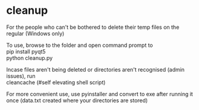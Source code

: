 # cleanup
For the people who can't be bothered to delete their temp files on the regular (Windows only) 
  
To use, browse to the folder and open command prompt to  
pip install pyqt5  
python cleanup.py  
  
Incase files aren't being deleted or directories aren't recognised (admin issues), run  
cleancache  (#self elevating shell script)  
  
For more convenient use, use pyinstaller and convert to exe after running it once (data.txt created where your directories are stored)


